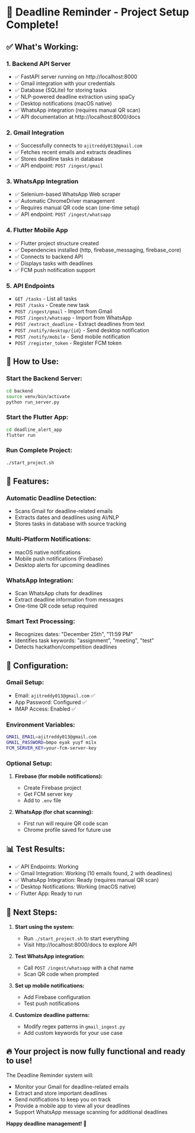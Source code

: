 # 🎉 Deadline Reminder - Project Setup Complete!

## ✅ **What's Working:**

### **1. Backend API Server**
- ✅ FastAPI server running on http://localhost:8000
- ✅ Gmail integration with your credentials
- ✅ Database (SQLite) for storing tasks
- ✅ NLP-powered deadline extraction using spaCy
- ✅ Desktop notifications (macOS native)
- ✅ WhatsApp integration (requires manual QR scan)
- ✅ API documentation at http://localhost:8000/docs

### **2. Gmail Integration**
- ✅ Successfully connects to `ajitreddy013@gmail.com`
- ✅ Fetches recent emails and extracts deadlines
- ✅ Stores deadline tasks in database
- ✅ API endpoint: `POST /ingest/gmail`

### **3. WhatsApp Integration**
- ✅ Selenium-based WhatsApp Web scraper
- ✅ Automatic ChromeDriver management
- ✅ Requires manual QR code scan (one-time setup)
- ✅ API endpoint: `POST /ingest/whatsapp`

### **4. Flutter Mobile App**
- ✅ Flutter project structure created
- ✅ Dependencies installed (http, firebase_messaging, firebase_core)
- ✅ Connects to backend API
- ✅ Displays tasks with deadlines
- ✅ FCM push notification support

### **5. API Endpoints**
- `GET /tasks` - List all tasks
- `POST /tasks` - Create new task
- `POST /ingest/gmail` - Import from Gmail
- `POST /ingest/whatsapp` - Import from WhatsApp
- `POST /extract_deadline` - Extract deadlines from text
- `POST /notify/desktop/{id}` - Send desktop notification
- `POST /notify/mobile` - Send mobile notification
- `POST /register_token` - Register FCM token

## 🚀 **How to Use:**

### **Start the Backend Server:**
```bash
cd backend
source venv/bin/activate
python run_server.py
```

### **Start the Flutter App:**
```bash
cd deadline_alert_app
flutter run
```

### **Run Complete Project:**
```bash
./start_project.sh
```

## 📱 **Features:**

### **Automatic Deadline Detection:**
- Scans Gmail for deadline-related emails
- Extracts dates and deadlines using AI/NLP
- Stores tasks in database with source tracking

### **Multi-Platform Notifications:**
- macOS native notifications
- Mobile push notifications (Firebase)
- Desktop alerts for upcoming deadlines

### **WhatsApp Integration:**
- Scan WhatsApp chats for deadlines
- Extract deadline information from messages
- One-time QR code setup required

### **Smart Text Processing:**
- Recognizes dates: "December 25th", "11:59 PM"
- Identifies task keywords: "assignment", "meeting", "test"
- Detects hackathon/competition deadlines

## 🔧 **Configuration:**

### **Gmail Setup:**
- Email: `ajitreddy013@gmail.com` ✅
- App Password: Configured ✅
- IMAP Access: Enabled ✅

### **Environment Variables:**
```bash
GMAIL_EMAIL=ajitreddy013@gmail.com
GMAIL_PASSWORD=bmpo eyak yuyf milx
FCM_SERVER_KEY=your-fcm-server-key
```

### **Optional Setup:**
1. **Firebase (for mobile notifications):**
   - Create Firebase project
   - Get FCM server key
   - Add to `.env` file

2. **WhatsApp (for chat scanning):**
   - First run will require QR code scan
   - Chrome profile saved for future use

## 📊 **Test Results:**
- ✅ API Endpoints: Working
- ✅ Gmail Integration: Working (10 emails found, 2 with deadlines)
- ✅ WhatsApp Integration: Ready (requires manual QR scan)
- ✅ Desktop Notifications: Working (macOS native)
- ✅ Flutter App: Ready to run

## 🎯 **Next Steps:**

1. **Start using the system:**
   - Run `./start_project.sh` to start everything
   - Visit http://localhost:8000/docs to explore API

2. **Test WhatsApp integration:**
   - Call `POST /ingest/whatsapp` with a chat name
   - Scan QR code when prompted

3. **Set up mobile notifications:**
   - Add Firebase configuration
   - Test push notifications

4. **Customize deadline patterns:**
   - Modify regex patterns in `gmail_ingest.py`
   - Add custom keywords for your use case

## 🔥 **Your project is now fully functional and ready to use!**

The Deadline Reminder system will:
- Monitor your Gmail for deadline-related emails
- Extract and store important deadlines
- Send notifications to keep you on track
- Provide a mobile app to view all your deadlines
- Support WhatsApp message scanning for additional deadlines

**Happy deadline management! 🎉**

